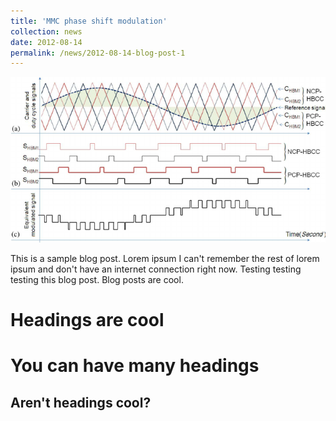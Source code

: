 ```yaml
---
title: 'MMC phase shift modulation'
collection: news
date: 2012-08-14
permalink: /news/2012-08-14-blog-post-1
---
```

![](/images/for_post1.png)

This is a sample blog post. Lorem ipsum I can't remember the rest of lorem ipsum and don't have an internet connection right now. Testing testing testing this blog post. Blog posts are cool.

Headings are cool
======

You can have many headings
======

Aren't headings cool?
------